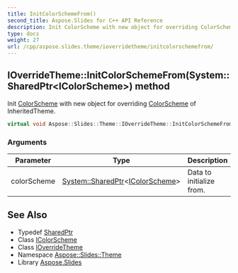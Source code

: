 ```yaml
---
title: InitColorSchemeFrom()
second_title: Aspose.Slides for C++ API Reference
description: Init ColorScheme with new object for overriding ColorScheme of InheritedTheme.
type: docs
weight: 27
url: /cpp/aspose.slides.theme/ioverridetheme/initcolorschemefrom/
---
```

## IOverrideTheme::InitColorSchemeFrom(System::SharedPtr\<IColorScheme\>) method


Init [ColorScheme](../../colorscheme/) with new object for overriding [ColorScheme](../../colorscheme/) of InheritedTheme.

```cpp
virtual void Aspose::Slides::Theme::IOverrideTheme::InitColorSchemeFrom(System::SharedPtr<IColorScheme> colorScheme)=0
```


### Arguments

| Parameter | Type | Description |
| --- | --- | --- |
| colorScheme | [System::SharedPtr](../../../system/sharedptr/)\<[IColorScheme](../../icolorscheme/)\> | Data to initialize from. |

## See Also

* Typedef [SharedPtr](../../system/sharedptr/)
* Class [IColorScheme](../icolorscheme/)
* Class [IOverrideTheme](./)
* Namespace [Aspose::Slides::Theme](../)
* Library [Aspose.Slides](../../)